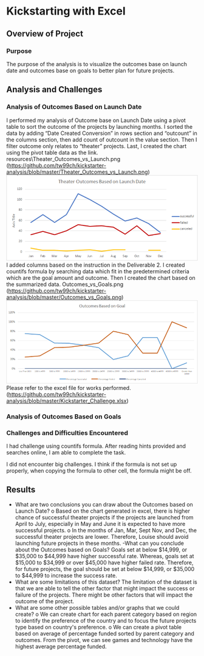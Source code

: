 # Kickstarting with Excel

## Overview of Project

### Purpose
The purpose of the analysis is to visualize the outcomes base on launch date and outcomes base on goals to better plan for future projects.
## Analysis and Challenges
### Analysis of Outcomes Based on Launch Date
I performed my analysis of Outcome base on Launch Date using a pivot table to sort the outcome of the projects by launching months. I sorted the data by adding “Date Created Conversion” in rows section and “outcount” in the columns section, then add count of outcount in the value section. Then I filter outcome only relates to “theater” projects. Last, I created the chart using the pivot table data as the link.
resources\Theater_Outcomes_vs_Launch.png (https://github.com/tw99ch/kickstarter-analysis/blob/master/Theater_Outcomes_vs_Launch.png)
![](/Theater_Outcomes_vs_Launch.png)
I added columns based on the instruction in the Deliverable 2. I created countifs formula by searching data which fit in the predetermined criteria which are the goal amount and outcome. Then I created the chart based on the summarized data. Outcomes_vs_Goals.png (https://github.com/tw99ch/kickstarter-analysis/blob/master/Outcomes_vs_Goals.png)
![](/Outcomes_vs_Goals.png)
Please refer to the excel file for works performed. (https://github.com/tw99ch/kickstarter-analysis/blob/master/Kickstarter_Challenge.xlsx)
### Analysis of Outcomes Based on Goals

### Challenges and Difficulties Encountered
I had challenge using countifs formula. After reading hints provided and searches online, I am able to complete the task.

I did not encounter big challenges. I think if the formula is not set up properly, when copying the formula to other cell, the formula might be off.	
## Results

- What are two conclusions you can draw about the Outcomes based on Launch Date?
o Based on the chart generated in excel, there is higher chance of successful theater projects if the projects are launched from April to July, especially in May and June it is expected to have more successful projects.
o In the months of Jan, Mar, Sept Nov, and Dec, the successful theater projects are lower. Therefore, Louise should avoid launching future projects in these months. 
-What can you conclude about the Outcomes based on Goals?
Goals set at below $14,999, or $35,000 to $44,999 have higher successful rate. Whereas, goals set at $15,000 to $34,999 or over $45,000 have higher failed rate. Therefore, for future projects, the goal should be set at below $14,999, or $35,000 to $44,999 to increase the success rate.  
- What are some limitations of this dataset?
The limitation of the dataset is that we are able to tell the other factor that might impact the success or failure of the projects. There might be other factors that will impact the outcome of the project.
- What are some other possible tables and/or graphs that we could create?
o We can create chart for each parent category based on region to identify the preference of the country and to focus the future projects type based on country's preference.
o We can create a pivot table based on average of percentage funded sorted by parent category and outcomes. From the pivot, we can see games and technology have the highest average percentage funded. 




